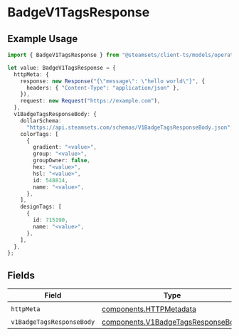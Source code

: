 # BadgeV1TagsResponse

## Example Usage

```typescript
import { BadgeV1TagsResponse } from "@steamsets/client-ts/models/operations";

let value: BadgeV1TagsResponse = {
  httpMeta: {
    response: new Response("{\"message\": \"hello world\"}", {
      headers: { "Content-Type": "application/json" },
    }),
    request: new Request("https://example.com"),
  },
  v1BadgeTagsResponseBody: {
    dollarSchema:
      "https://api.steamsets.com/schemas/V1BadgeTagsResponseBody.json",
    colorTags: [
      {
        gradient: "<value>",
        group: "<value>",
        groupOwner: false,
        hex: "<value>",
        hsl: "<value>",
        id: 548814,
        name: "<value>",
      },
    ],
    designTags: [
      {
        id: 715190,
        name: "<value>",
      },
    ],
  },
};
```

## Fields

| Field                                                                                    | Type                                                                                     | Required                                                                                 | Description                                                                              |
| ---------------------------------------------------------------------------------------- | ---------------------------------------------------------------------------------------- | ---------------------------------------------------------------------------------------- | ---------------------------------------------------------------------------------------- |
| `httpMeta`                                                                               | [components.HTTPMetadata](../../models/components/httpmetadata.md)                       | :heavy_check_mark:                                                                       | N/A                                                                                      |
| `v1BadgeTagsResponseBody`                                                                | [components.V1BadgeTagsResponseBody](../../models/components/v1badgetagsresponsebody.md) | :heavy_minus_sign:                                                                       | OK                                                                                       |